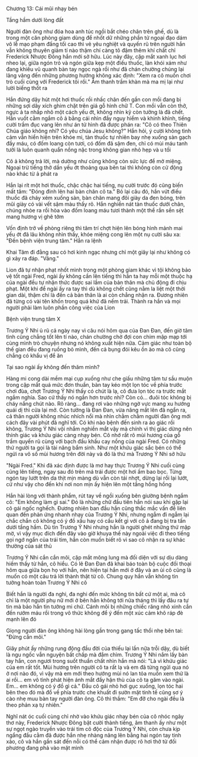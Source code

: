 




Chương 13: Cái mũi nhạy bén


Tầng hầm dưới lòng đất

Người đàn ông như đóa hoa anh túc ngồi bắt chéo chân trên ghế, dù là trong một căn phòng giam dùng để nhốt dữ những phần tử ngoại đạo dám vô lễ mạo phạm đấng tối cao thì vẻ yêu nghiệt và quyến rũ trên người hắn vẫn không thuyên giảm tí nào thậm chí càng tô đậm thêm khí chất chỉ Frederick Nhược Đông hắn mới sở hữu. Lúc này đây, cặp mắt xanh lục hơi nheo lại, giữa ngón trỏ và ngón giữa kẹp một điếu thuốc, làn khói xám như đang khiêu vũ quanh bàn tay ngọc ngà rồi như đã chán chường chúng lại lãng vãng đến những phương hướng không xác định: "Xem ra cô muốn chơi trò cuối cùng với Frederick tôi rồi." Âm thanh trầm khàn mà ma mị lại như lười biếng thốt ra

Hắn đứng dậy hút một hơi thuốc rồi nhấc chân đến gần con mồi đang bị những sợi dây xích ghim chặt trên giá gỗ hình chữ T. Con mồi vẫn còn thở, ngực ả ta nhấp nhô một cách yếu ớt, không nhìn kỹ còn tưởng là đã chết. Hắn vuốt cằm ngắm cô ả bằng cái nhìn đầy nguy hiểm và khinh khỉnh, tiếng cười trầm đục vang lên như án tử hình đã được phán ra: "Cô có theo Thiên Chúa giáo không nhỉ? Có yêu chúa Jesu không?" Hắn hỏi, ý cười không tình cảm vẫn hiển hiện trên khóe mi, tàn thuốc tự nhiên bay nhẹ xuống sàn gạch đầy máu, có đốm loang còn tươi, có đốm đã sậm đen, chỉ có mùi máu tanh tưởi là luôn quanh quẩn nồng nặc trong không gian nhỏ hẹp và u tối

Cô ả không trả lời, mà dường như cũng không còn sức lực để mở miệng. Ngoại trừ tiếng thở dần yếu ớt thoảng qua bên tai thì không còn cử động nào khác từ ả phát ra



Hắn lại rít một hơi thuốc, chậc chậc hai tiếng, nụ cười trước đó cũng biến mất tăm: "Đóng đinh lên hai bàn chân cô ta." Bỏ lại câu đó, hắn vứt điếu thuốc đã cháy xém xuống sàn, bàn chân mang đôi giày da đen bóng, trên mũi giày có vài vết sậm màu thấy rõ. Hắn nghiền nát tàn thuốc dưới chân, chúng nhòe ra rồi hòa vào đốm loang máu tươi thành một thể rắn sền sệt mang hương vị ghê tởm

Vốn định trở về phòng riêng thì tâm trí chợt hiện lên bóng hình mảnh mai yếu ớt đã lâu không nhìn thấy, khóe miệng cong lên một nụ cười sâu xa: "Đến bệnh viện trung tâm." Hắn ra lệnh

Khai Tâm đi đằng sau có hơi kinh ngạc nhưng chỉ một giây lại như không có gì xảy ra đáp. "Vâng."

Lion đã tự nhận phạt nhốt mình trong một phòng giam khác vì tội không bảo vệ tốt ngài Fred, ngài ấy không cần lên tiếng thì hắn ta hay mỗi một thuộc hạ của ngài đều tự nhận thức được sai lầm của bản thân mà chủ động đi chịu phạt. Một khi để ngài ấy ra tay thì dù không chết cũng nằm la liệt một thời gian dài, thậm chí là đến cả bản thân là ai còn chẳng nhận ra. Đương nhiên đã từng có vài tên khốn trong quá khứ đã nếm trải. Thành ra hắn và mọi người phải làm luôn phần công việc của Lion

Bệnh viện trung tâm X

Trương Ý Nhi ủ rũ cả ngày nay vì câu nói hôm qua của Đan Đan, đến giờ tâm tình cũng chẳng tốt lên tí nào, chán chường chờ đợi con chim mập mạp tới cùng mình trò chuyện nhưng nó không xuất hiện nữa. Cảm giác như toàn bộ thế gian đều đang ruồng bỏ mình, đến cả bụng đói kêu ồn ào mà cô cũng chẳng có khẩu vị để ăn



Tại sao ngài ấy không đến thăm mình?

Hàng mi cong dài mềm mại cụp xuống như che giấu những tâm tư sầu muộn trong cặp mắt quá mức đơn thuần, bàn tay kéo một lọn tóc về phía trước chơi đùa, chợt Trương Ý Nhi thấy có chút là lạ, cô đưa lọn tóc ra trước mắt ngắm nghía. Sao cứ thấy nó ngắn hơn trước nhỉ? Còn có... đuôi tóc không bị cháy nắng chút nào. Rõ ràng... đang rơi vào những ngờ vực mang xu hướng quái dị thì cửa lại mở. Còn tưởng là Đan Đan, vừa nâng mắt lên đã ngẩn ra, cả thân người không nhúc nhích nổi mà nhìn chằm chằm người đàn ông mới cách đây vài phút đã nghĩ tới. Có khi nào bệnh đến sinh ra ảo giác rồi không, Trương Ý Nhi vội nhắm nghiền mắt vậy mà chính vì thị giác dừng nên thính giác và khứu giác càng nhạy bén. Cô nhớ rất rõ mùi hương của gỗ trầm quyến rũ cùng với bạch đấu khấu cay nồng của ngài Fred. Có những thứ người ta gọi là tài năng bẩm sinh. Như một khứu giác sắc bén có thể ngửi ra vô số mùi hương trên đời này và đó là thứ mà Trương Ý Nhi sở hữu

"Ngài Fred." Khi đã xác định được là mơ hay thực Trương Ý Nhi cuối cùng cũng lên tiếng, ngay sau đó trên má trái được một hơi ấm bao bọc. Từng ngón tay lướt trên da thịt mịn màng dù vẫn còn tái nhợt, dừng lại rồi lại lướt, cứ như vậy cho đến khi nơi non mịn ấy hiện lên một tầng hồng hồng

Hắn hài lòng với thành phẩm, rút tay về ngồi xuống bên giường bệnh ngắm cô: "Em không làm gì sai." Đó là những chữ đầu tiên hắn nói sau khi gặp lại cô gái ngốc nghếch. Đương nhiên ban đầu hắn cũng thắc mắc vấn đề liên quan đến phản ứng nhanh nhạy của Trương Ý Nhi, nhưng ngẫm đi ngẫm lại chắc chắn cô không có ý đồ xấu hay có cấu kết gì với cô ả đang bị tra tấn dưới tầng hầm. Dù tin Trương Ý Nhi nhưng hắn là người ghét những thứ mập mờ, vì vậy mục đích đến đây vào giờ khuya thế này ngoài việc đi theo tiếng gọi ngớ ngẩn của trái tim, hắn còn muốn biết rõ vì sao cô nhận ra sự khác thường của sát thủ

Trương Ý Nhi cắn cắn môi, cặp mắt mông lung mà đối diện với sự dịu dàng hiếm thấy từ hắn, cô hiểu. Có lẽ Đan Đan đã khai báo toàn bộ cuộc đối thoại hôm qua giữa bọn họ với hắn, nên hiện tại hắn mới ở đây và an ủi cô cũng là muốn có một câu trả lời thành thật từ cô. Chung quy hắn vẫn không tin tưởng hoàn toàn Trương Ý Nhi cô



Biết hắn là người đa nghi, đa nghi đến mức không tin bất cứ một ai, mà cô chỉ là một người phụ nữ mới ở bên hắn không tới nửa tháng thì lấy đâu ra tự tin mà bảo hắn tin tưởng mi chứ. Cánh môi bị những chiếc răng nhỏ xinh cắn đến rướm máu rồi trong vô thức không để ý đến một xúc cảm khô ráp đè mạnh lên đó

Giọng người đàn ông không hài lòng gần trong gang tấc thổi nhẹ bên tai: "Đừng cắn môi."

Giây phút ấy những rung động đầu đời của thiếu lại lần nữa trỗi dậy, dù biết là ngu ngốc vẫn nguyện bất chấp mà đắm chìm. Trương Ý Nhi nắm lấy bàn tay hắn, con ngươi trong suốt thuần chất nhìn hắn mà nói: "Là vì khứu giác của em rất tốt. Mùi hương trên người cô ta rất lạ và em đã từng ngửi qua nó ở nơi nào đó, vì vậy mà em mới theo hướng mùi nó lan tỏa muốn xem thử là ai rồi... em vô tình phát hiện ánh mắt đầy hận thù của cô ta găm vào ngài. Em... em không có ý đồ gì cả." Đầu cô gái nhỏ hơi gục xuống, lọn tóc hai bên theo đó mà đổ về phía trước che khuất đi sườn mặt tinh tế cũng sơ ý cào nhẹ muu bàn tay người đàn ông. Cô thì thầm: "Em đỡ cho ngài đều là theo phản xạ tự nhiên."

Nghĩ nát óc cuối cùng chỉ nhờ vào khứu giác nhạy bén của cô nhóc ngây thơ này, Frederick Nhược Đông bật cười thành tiếng, âm thanh ấy như một sự ngọt ngào truyền vào trái tim cô độc của Trương Ý Nhi, còn chưa kịp ngẩng đầu cằm đã được hắn nhẹ nhàng nâng lên bằng hai ngón tay tinh xảo, cô và hắn gần sát đến nỗi có thể cảm nhận được rõ hơi thở từ đối phương đang phả vào mặt mình




